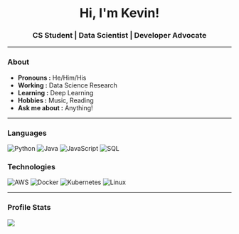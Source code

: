<h1 align="center"> Hi, I'm Kevin! </h1>

<h3 align="center">  CS Student | Data Scientist | Developer Advocate </h3>

---------------------------------------------------------------------------------------------------------------------------------------------------------------------------------

### About
-  **Pronouns :** He/Him/His
-  **Working :** Data Science Research
-  **Learning :** Deep Learning
-  **Hobbies :** Music, Reading
-  **Ask me about :** Anything!

---------------------------------------------------------------------------------------------------------------------------------------------------------------------------------

### Languages

![Python](https://img.shields.io/badge/-Python-000?&logo=python)
![Java](https://img.shields.io/badge/-Java-000?&logo=Java&logoColor=007396)
![JavaScript](https://img.shields.io/badge/-JavaScript-000?&logo=JavaScript&logoColor=ddc508)
![SQL](https://img.shields.io/badge/-SQL-000?&logo=MySQL&logoColor=4479A1)

### Technologies

![AWS](https://img.shields.io/badge/-AWS-000?&logo=Amazon-AWS&logoColor=FF9900)
![Docker](https://img.shields.io/badge/-Docker-000?&logo=Docker)
![Kubernetes](https://img.shields.io/badge/-Kubernetes-000?&logo=Kubernetes)
![Linux](https://img.shields.io/badge/-Linux-000?&logo=Linux&logoColor=FCC624)

---------------------------------------------------------------------------------------------------------------------------------------------------------------------------------

### Profile Stats

<p align="left"> <img src="https://github-readme-stats.vercel.app/api?username=itskevinwang&hide=stars&show_icons=true&theme=calm&line_height=32">
